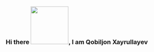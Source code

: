 ### Hi there <img src="https://media3.giphy.com/media/v1.Y2lkPTc5MGI3NjExa2ZuYTJya3V1dW1ka3JjYWtxeWtwZ2h1eDB0cjY4azN3bXZzb3pxdyZlcD12MV9pbnRlcm5hbF9naWZfYnlfaWQmY3Q9cw/Zl6Bn3ZJMqpNDT3sXS/giphy.gif" width="100px">, I am Qobiljon Xayrullayev
